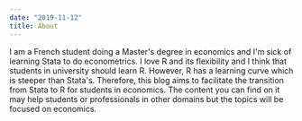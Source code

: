 ```yaml
---
date: "2019-11-12"
title: About
---
```


I am a French student doing a Master's degree in economics and I'm sick of learning Stata to do econometrics. I love R and its flexibility and I think that students in university should learn R. However, R has a learning curve which is steeper than Stata's. Therefore, this blog aims to facilitate the transition from Stata to R for students in economics. The content you can find on it may help students or professionals in other domains but the topics will be focused on economics. 
